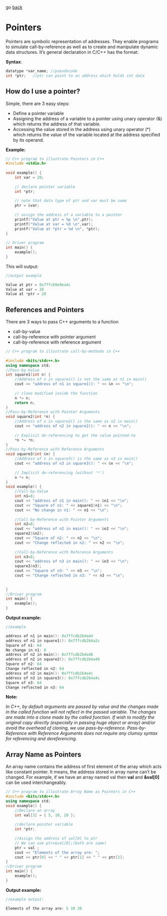 go [back](TUTORIALS-MENU.md)
# Pointers

Pointers are symbolic representation of addresses. They enable programs to simulate call-by-reference as well as to create and manipulate dynamic data structures. It’s general declaration in C/C++ has the format:

__Syntax__:

```c++
datatype *var_name; //pseudocode
int *ptr;   //ptr can point to an address which holds int data
```

## How do I use a pointer?

Simple, there are 3 easy steps: 

* Define a pointer variable
* Assigning the address of a variable to a pointer using unary operator (&) which returns the address of that variable.
* Accessing the value stored in the address using unary operator (*) which returns the value of the variable located at the address specified by its operand.

__Example:__
```c++
// C++ program to illustrate Pointers in C++ 
#include <stdio.h> 
  
void example() { 
    int var = 20;  
      
    // declare pointer variable     
    int *ptr;  
      
    // note that data type of ptr and var must be same 
    ptr = &var;     
  
    // assign the address of a variable to a pointer 
    printf("Value at ptr = %p \n",ptr); 
    printf("Value at var = %d \n",var); 
    printf("Value at *ptr = %d \n", *ptr);      
} 
  
// Driver program 
int main() { 
    example(); 
} 
```

This will output: 

```c++
//output example

Value at ptr = 0x7ffcb9e9ea4c
Value at var = 20
Value at *ptr = 20
```

## References and Pointers

There are 3 ways to pass C++ arguments to a function
* call-by-value
* call-by-reference with pointer argument
* call-by-reference with reference argument

```c++
// C++ program to illustrate call-by-methods in C++ 
  
#include <bits/stdc++.h> 
using namespace std; 
//Pass-by-Value 
int square1(int n) { 
    //Address of n in square1() is not the same as n1 in main() 
    cout << "address of n1 in square1(): " << &n << "\n";   
    
    // clone modified inside the function 
    n *= n; 
    return n; 
} 
//Pass-by-Reference with Pointer Arguments 
void square2(int *n) { 
    //Address of n in square2() is the same as n2 in main() 
    cout << "address of n2 in square2(): " << n << "\n"; 
      
    // Explicit de-referencing to get the value pointed-to 
    *n *= *n; 
} 
//Pass-by-Reference with Reference Arguments 
void square3(int &n) { 
    //Address of n in square3() is the same as n3 in main() 
    cout << "address of n3 in square3(): " << &n << "\n"; 
      
    // Implicit de-referencing (without '*') 
    n *= n; 
} 
void example() { 
    //Call-by-Value 
    int n1=8; 
    cout << "address of n1 in main(): " << &n1 << "\n"; 
    cout << "Square of n1: " << square1(n1) << "\n"; 
    cout << "No change in n1: " << n1 << "\n"; 
      
    //Call-by-Reference with Pointer Arguments 
    int n2=8; 
    cout << "address of n2 in main(): " << &n2 << "\n"; 
    square2(&n2); 
    cout << "Square of n2: " << n2 << "\n"; 
    cout << "Change reflected in n2: " << n2 << "\n"; 
      
    //Call-by-Reference with Reference Arguments 
    int n3=8; 
    cout << "address of n3 in main(): " << &n3 << "\n"; 
    square3(n3); 
    cout << "Square of n3: " << n3 << "\n"; 
    cout << "Change reflected in n3: " << n3 << "\n"; 
      
      
} 
//Driver program 
int main() { 
    example(); 
} 
```

__Output example:__

```c++
//example

address of n1 in main(): 0x7ffcdb2b4a44
address of n1 in square1(): 0x7ffcdb2b4a2c
Square of n1: 64
No change in n1: 8
address of n2 in main(): 0x7ffcdb2b4a48
address of n2 in square2(): 0x7ffcdb2b4a48
Square of n2: 64
Change reflected in n2: 64
address of n3 in main(): 0x7ffcdb2b4a4c
address of n3 in square3(): 0x7ffcdb2b4a4c
Square of n3: 64
Change reflected in n3: 64
```

__Note:__

*In C++, by default arguments are passed by value and the changes made in the called function will not reflect in the passed variable. The changes are made into a clone made by the called function.
If wish to modify the original copy directly (especially in passing huge object or array) and/or avoid the overhead of cloning, we use pass-by-reference. Pass-by-Reference with Reference Arguments does not require any clumsy syntax for referencing and dereferencing.*

## Array Name as Pointers

An array name contains the address of first element of the array which acts like constant pointer. It means, the address stored in array name can’t be changed.
For example, if we have an array named val then __val__ and __&val[0]__ can be used interchangeably.

```c++
// C++ program to illustrate Array Name as Pointers in C++ 
#include <bits/stdc++.h> 
using namespace std; 
void example() { 
    //Declare an array 
    int val[3] = { 5, 10, 20 }; 
      
    //declare pointer variable  
    int *ptr; 
      
    //Assign the address of val[0] to ptr 
    // We can use ptr=&val[0];(both are same) 
    ptr = val ; 
    cout << "Elements of the array are: "; 
    cout << ptr[0] << " " << ptr[1] << " " << ptr[2]; 
} 
//Driver program 
int main() { 
    example(); 
}
```

__Output example:__

```c++
//example output: 

Elements of the array are: 5 10 20
```